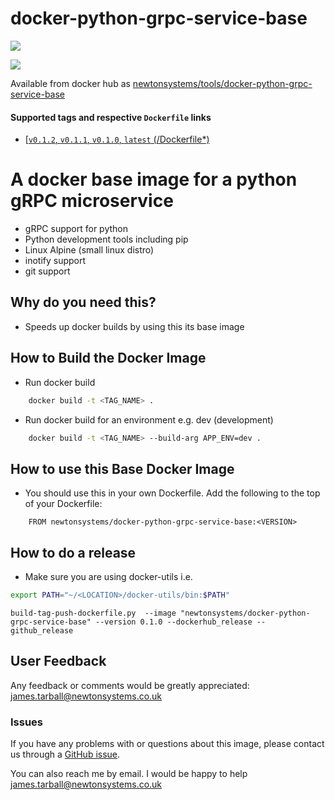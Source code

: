 # docker-python-grpc-service-base

[![](https://images.microbadger.com/badges/image/newtonsystems/docker-python-grpc-service-base.svg)](https://microbadger.com/images/newtonsystems/docker-python-grpc-service-base "Get your own image badge on microbadger.com")

[![](https://images.microbadger.com/badges/version/newtonsystems/docker-python-grpc-service-base:0.1.2.svg)](https://microbadger.com/images/newtonsystems/docker-python-grpc-service-base:0.1.2 "Get your own version badge on microbadger.com")

Available from docker hub as [newtonsystems/tools/docker-python-grpc-service-base](https://hub.docker.com/r/newtonsystems/docker-python-grpc-service-base/)

#### Supported tags and respective `Dockerfile` links

-    [[`v0.1.2`, `v0.1.1`, `v0.1.0`, `latest` (/Dockerfile*)](https://github.com/newtonsystems/docker-python-grpc-service-base/blob/master/Dockerfile)


# A docker base image for a python gRPC microservice

- gRPC support for python
- Python development tools including pip
- Linux Alpine (small linux distro)
- inotify support
- git support


## Why do you need this?
- Speeds up docker builds by using this its base image


## How to Build the Docker Image
- Run docker build

```bash
	docker build -t <TAG_NAME> .
```
- Run docker build for an environment e.g. dev (development)
```bash
	docker build -t <TAG_NAME> --build-arg APP_ENV=dev .
```


## How to use this Base Docker Image
- You should use this in your own Dockerfile. Add the following to the top of your Dockerfile:

```
	FROM newtonsystems/docker-python-grpc-service-base:<VERSION>

```


## How to do a release
- Make sure you are using docker-utils 
i.e.

```bash
export PATH="~/<LOCATION>/docker-utils/bin:$PATH"
```

```
build-tag-push-dockerfile.py  --image "newtonsystems/docker-python-grpc-service-base" --version 0.1.0 --dockerhub_release --github_release
```


## User Feedback

Any feedback or comments  would be greatly appreciated: <james.tarball@newtonsystems.co.uk>


### Issues

If you have any problems with or questions about this image, please contact us through a [GitHub issue](https://github.com/newtonsystems/docker-python-grpc-service-base/issues).

You can also reach me by email. I would be happy to help  <james.tarball@newtonsystems.co.uk>







